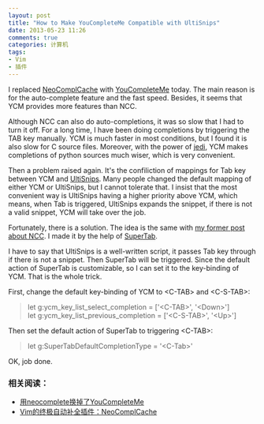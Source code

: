 ```yaml
---
layout: post
title: "How to Make YouCompleteMe Compatible with UltiSnips"
date: 2013-05-23 11:26
comments: true
categories: 计算机
tags:
- Vim
- 插件
---
```

I replaced [NeoComplCache][] with [YouCompleteMe][] today. The main reason is for the auto-complete feature and the fast speed. Besides, it seems that YCM provides more features than NCC.

Although NCC can also do auto-completions, it was so slow that I had to turn it off. For a long time, I have been doing completions by triggering the TAB key manually. YCM is much faster in most conditions, but I found it is also slow for C source files. Moreover, with the power of [jedi][], YCM makes completions of python sources much wiser, which is very convenient.

Then a problem raised again. It's the confiliction of mappings for Tab key between YCM and [UltiSnips][]. Many people changed the default mapping of either YCM or UltiSnips, but I cannot tolerate that. I insist that the most convenient way is UltiSnips having a higher priority above YCM, which means, when Tab is triggered, UltiSnips expands the snippet, if there is not a valid snippet, YCM will take over the job.

Fortunately, there is a solution. The idea is the same with [my former post about NCC][post1]. I made it by the help of [SuperTab][].

I have to say that UltiSnips is a well-written script, it passes Tab key through if there is not a snippet. Then SuperTab will be triggered. Since the default action of SuperTab is customizable, so I can set it to the key-binding of YCM. That is the whole trick.

First, change the default key-binding of YCM to \<C-TAB\> and \<C-S-TAB\>:

>let g:ycm_key_list_select_completion = ['\<C-TAB\>', '\<Down\>']  
>let g:ycm_key_list_previous_completion = ['\<C-S-TAB\>', '\<Up\>']

Then set the default action of SuperTab to triggering \<C-TAB\>:

>let g:SuperTabDefaultCompletionType = '\<C-Tab\>'

OK, job done.

### 相关阅读：

* [用neocomplete换掉了YouCompleteMe](/post/replace-youcompleteme-with-neocomplete/)
* [Vim的终极自动补全插件：NeoComplCache](/post/neocomplcache-vim/)

[NeoComplCache]: https://github.com/Shougo/neocomplcache
[YouCompleteMe]: https://github.com/Valloric/YouCompleteMe
[jedi]: https://github.com/davidhalter/jedi
[post1]: /post/neocomplcache-vim/
[SuperTab]: https://github.com/ervandew/supertab
[UltiSnips]: https://github.com/SirVer/ultisnips


